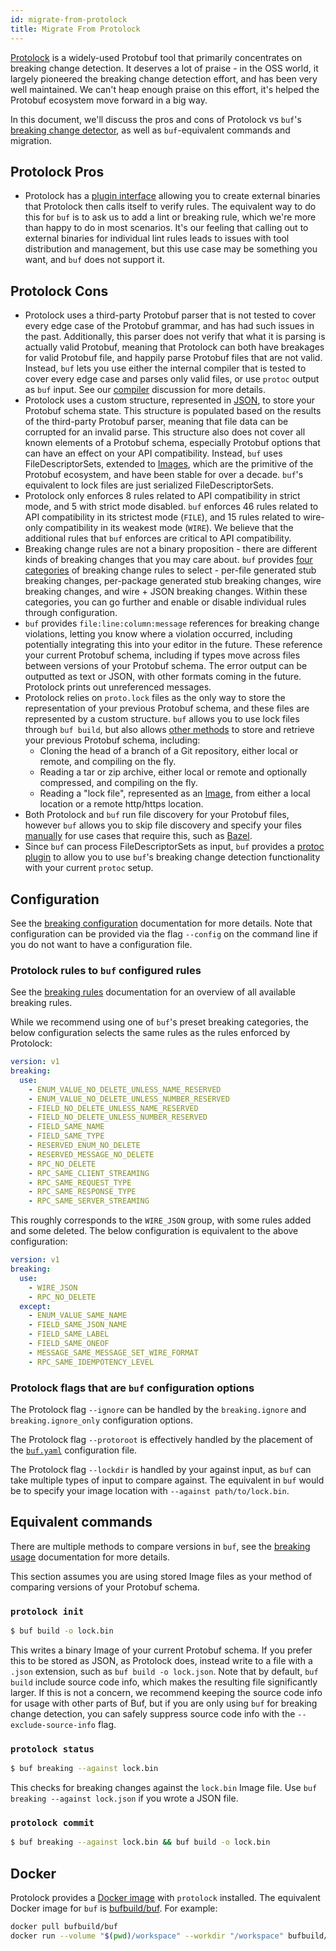 ```yaml
---
id: migrate-from-protolock
title: Migrate From Protolock
---
```


[Protolock](https://github.com/nilslice/protolock) is a widely-used Protobuf tool that primarily
concentrates on breaking change detection. It deserves a lot of praise - in the OSS world, it
largely pioneered the breaking change detection effort, and has been very well maintained. We
can't heap enough praise on this effort, it's helped the Protobuf ecosystem move forward in
a big way.

In this document, we'll discuss the pros and cons of Protolock vs `buf`'s [breaking change
detector](../breaking/overview), as well as `buf`-equivalent commands and migration.

## Protolock Pros

- Protolock has a [plugin interface](https://github.com/nilslice/protolock/wiki/Plugins) allowing
  you to create external binaries that Protolock then calls itself to verify rules. The equivalent
  way to do this for `buf` is to ask us to add a lint or breaking rule, which we're more than
  happy to do in most scenarios. It's our feeling that calling out to external binaries for
  individual lint rules leads to issues with tool distribution and management, but this use
  case may be something you want, and `buf` does not support it.

## Protolock Cons

- Protolock uses a third-party Protobuf parser that is not tested to cover every edge case
  of the Protobuf grammar, and has had such issues in the past. Additionally, this parser
  does not verify that what it is parsing is actually valid Protobuf, meaning that Protolock
  can both have breakages for valid Protobuf file, and happily parse Protobuf files that are
  not valid. Instead, `buf` lets you use either the internal compiler that is tested to
  cover every edge case and parses only valid files, or use `protoc` output
  as `buf` input. See our [compiler](../build/internal-compiler.md) discussion
  for more details.
- Protolock uses a custom structure, represented in [JSON](https://github.com/nilslice/protolock/blob/1a3dd1a15d36f26d0a616be4584da6a4589e7844/parse.go#L19),
  to store your Protobuf schema state. This structure is populated based on the results
  of the third-party Protobuf parser, meaning that file data can be corrupted for an
  invalid parse. This structure also does not cover all known elements of a Protobuf
  schema, especially Protobuf options that can have an effect on your API compatibility.
  Instead, `buf` uses FileDescriptorSets, extended to [Images](../reference/images.md),
  which are the primitive of the Protobuf ecosystem, and have been stable for over a decade.
  `buf`'s equivalent to lock files are just serialized FileDescriptorSets.
- Protolock only enforces 8 rules related to API compatibility in strict mode, and 5
  with strict mode disabled. `buf` enforces 46 rules related to API compatibility
  in its strictest mode (`FILE`), and 15 rules related to wire-only compatibility
  in its weakest mode (`WIRE`). We believe that the additional rules that `buf`
  enforces are critical to API compatibility.
- Breaking change rules are not a binary proposition - there are different kinds of
  breaking changes that you may care about. `buf` provides [four categories](../breaking/rules.md)
  of breaking change rules to select - per-file generated stub breaking changes,
  per-package generated stub breaking changes, wire breaking changes, and wire + JSON
  breaking changes. Within these categories, you can go further and enable or
  disable individual rules through configuration.
- `buf` provides `file:line:column:message` references for breaking change violations,
  letting you know where a violation occurred, including potentially integrating this
  into your editor in the future. These reference your current Protobuf schema, including
  if types move across files between versions of your Protobuf schema. The error output
  can be outputted as text or JSON, with other formats coming in the future.
  Protolock prints out unreferenced messages.
- Protolock relies on `proto.lock` files as the only way to store the representation
  of your previous Protobuf schema, and these files are represented by a custom
  structure. `buf` allows you to use lock files through `buf build`, but also
  allows [other methods](../breaking/usage.md) to store and retrieve your previous
  Protobuf schema, including:
    - Cloning the head of a branch of a Git repository, either local or remote, and
      compiling on the fly.
    - Reading a tar or zip archive, either local or remote and optionally compressed, and compiling
      on the fly.
    - Reading a "lock file", represented as an [Image](../reference/images.md), from either
      a local location or a remote http/https location.
- Both Protolock and `buf` run file discovery for your Protobuf files, however `buf` allows
  you to skip file discovery and specify your files [manually](../build/usage.md#limit-to-specific-files)
  for use cases that require this, such as [Bazel](/build-systems/bazel.md).
- Since `buf` can process FileDescriptorSets as input, `buf` provides a [protoc plugin](../breaking/protoc-plugin.md)
  to allow you to use `buf`'s breaking change detection functionality with your current `protoc` setup.

## Configuration

See the [breaking configuration](../breaking/configuration.md) documentation for more details.
Note that configuration can be provided via the flag `--config` on the command line if you do not want
to have a configuration file.

### Protolock rules to `buf` configured rules

See the [breaking rules](../breaking/rules.md) documentation for an overview of
all available breaking rules.

While we recommend using one of `buf`'s preset breaking categories, the below
configuration selects the same rules as the rules enforced by Protolock:

```yaml title="buf.yaml"
version: v1
breaking:
  use:
    - ENUM_VALUE_NO_DELETE_UNLESS_NAME_RESERVED
    - ENUM_VALUE_NO_DELETE_UNLESS_NUMBER_RESERVED
    - FIELD_NO_DELETE_UNLESS_NAME_RESERVED
    - FIELD_NO_DELETE_UNLESS_NUMBER_RESERVED
    - FIELD_SAME_NAME
    - FIELD_SAME_TYPE
    - RESERVED_ENUM_NO_DELETE
    - RESERVED_MESSAGE_NO_DELETE
    - RPC_NO_DELETE
    - RPC_SAME_CLIENT_STREAMING
    - RPC_SAME_REQUEST_TYPE
    - RPC_SAME_RESPONSE_TYPE
    - RPC_SAME_SERVER_STREAMING
```

This roughly corresponds to the `WIRE_JSON` group, with some rules added and
some deleted. The below configuration is equivalent to the above configuration:

```yaml title="buf.yaml"
version: v1
breaking:
  use:
    - WIRE_JSON
    - RPC_NO_DELETE
  except:
    - ENUM_VALUE_SAME_NAME
    - FIELD_SAME_JSON_NAME
    - FIELD_SAME_LABEL
    - FIELD_SAME_ONEOF
    - MESSAGE_SAME_MESSAGE_SET_WIRE_FORMAT
    - RPC_SAME_IDEMPOTENCY_LEVEL
```

### Protolock flags that are `buf` configuration options

The Protolock flag `--ignore` can be handled by the `breaking.ignore` and `breaking.ignore_only`
configuration options.

The Protolock flag `--protoroot` is effectively handled by the placement of the
[`buf.yaml`](../configuration/v1/buf-yaml.md) configuration file.

The Protolock flag `--lockdir` is handled by your against input, as `buf` can take multiple types
of input to compare against. The equivalent in `buf` would be to specify your image location with
`--against path/to/lock.bin`.

## Equivalent commands

There are multiple methods to compare versions in `buf`, see the [breaking usage](../breaking/usage.md)
documentation for more details.

This section assumes you are using stored Image files as your method of comparing versions of your
Protobuf schema.

### `protolock init`

```sh
$ buf build -o lock.bin
```

This writes a binary Image of your current Protobuf schema. If you prefer this to be stored as JSON,
as Protolock does, instead write to a file with a `.json` extension, such as `buf build -o lock.json`.
Note that by default, `buf build` include source code info, which makes the resulting file significantly
larger. If this is not a concern, we recommend keeping the source code info for usage with other parts of
Buf, but if you are only using `buf` for breaking change detection, you can safely suppress source code info
with the `--exclude-source-info` flag.

### `protolock status`

```sh
$ buf breaking --against lock.bin
```

This checks  for breaking changes against the `lock.bin` Image file.
Use `buf breaking --against lock.json` if you wrote a JSON file.

### `protolock commit`

```sh
$ buf breaking --against lock.bin && buf build -o lock.bin
```

## Docker

Protolock provides a [Docker image](https://hub.docker.com/r/nilslice/protolock) with `protolock` installed.
The equivalent Docker image for `buf` is [bufbuild/buf](https://hub.docker.com/r/bufbuild/buf). For example:

```sh
docker pull bufbuild/buf
docker run --volume "$(pwd)/workspace" --workdir "/workspace" bufbuild/buf lint
```
